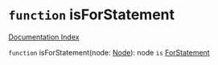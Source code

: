 # `function` isForStatement

[Documentation Index](../README.md)

`function` isForStatement(node: [Node](../interface.Node/README.md)): node `is` [ForStatement](../interface.ForStatement/README.md)

